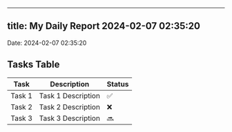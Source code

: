 
---
title: My Daily Report 2024-02-07 02:35:20
---

Date: 2024-02-07 02:35:20

## Tasks Table

| Task | Description | Status |
|------|-------------|--------|
| Task 1 | Task 1 Description | ✅ |
| Task 2 | Task 2 Description | ❌ |
| Task 3 | Task 3 Description | 🔜 |
